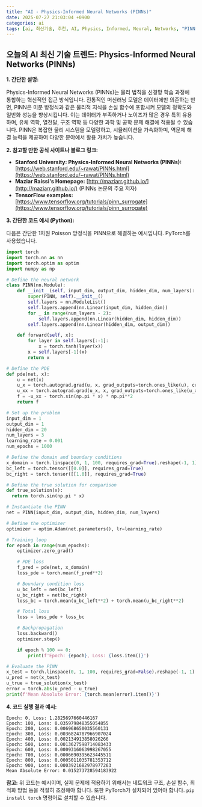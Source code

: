 ```yaml
---
title: "AI - Physics-Informed Neural Networks (PINNs)"
date: 2025-07-27 21:03:04 +0900
categories: ai
tags: [ai, 최신기술, 추천, AI, Physics, Informed, Neural, Networks, "PINNs"]
---
```


## 오늘의 AI 최신 기술 트렌드: **Physics-Informed Neural Networks (PINNs)**

**1. 간단한 설명:**

Physics-Informed Neural Networks (PINNs)는 물리 법칙을 신경망 학습 과정에 통합하는 혁신적인 접근 방식입니다. 전통적인 머신러닝 모델은 데이터에만 의존하는 반면, PINN은 미분 방정식과 같은 물리적 지식을 손실 함수에 포함시켜 모델의 정확도와 일반화 성능을 향상시킵니다. 이는 데이터가 부족하거나 노이즈가 많은 경우 특히 유용하며, 유체 역학, 열전달, 구조 역학 등 다양한 과학 및 공학 문제 해결에 적용될 수 있습니다. PINN은 복잡한 물리 시스템을 모델링하고, 시뮬레이션을 가속화하며, 역문제 해결 능력을 제공하여 다양한 분야에서 활용 가치가 높습니다.

**2. 참고할 만한 공식 사이트나 블로그 링크:**

*   **Stanford University: Physics-Informed Neural Networks (PINNs):** [https://web.stanford.edu/~rawat/PINNs.html](https://web.stanford.edu/~rawat/PINNs.html)
*   **Maziar Raissi's Homepage:** [http://maziarr.github.io/](http://maziarr.github.io/) (PINNs 논문의 주요 저자)
*   **TensorFlow examples:** [https://www.tensorflow.org/tutorials/pinn_surrogate](https://www.tensorflow.org/tutorials/pinn_surrogate)

**3. 간단한 코드 예시 (Python):**

다음은 간단한 1차원 Poisson 방정식을 PINN으로 해결하는 예시입니다. PyTorch를 사용했습니다.

```python
import torch
import torch.nn as nn
import torch.optim as optim
import numpy as np

# Define the neural network
class PINN(nn.Module):
    def __init__(self, input_dim, output_dim, hidden_dim, num_layers):
        super(PINN, self).__init__()
        self.layers = nn.ModuleList()
        self.layers.append(nn.Linear(input_dim, hidden_dim))
        for _ in range(num_layers - 2):
            self.layers.append(nn.Linear(hidden_dim, hidden_dim))
        self.layers.append(nn.Linear(hidden_dim, output_dim))

    def forward(self, x):
        for layer in self.layers[:-1]:
            x = torch.tanh(layer(x))
        x = self.layers[-1](x)
        return x

# Define the PDE
def pde(net, x):
    u = net(x)
    u_x = torch.autograd.grad(u, x, grad_outputs=torch.ones_like(u), create_graph=True)[0]
    u_xx = torch.autograd.grad(u_x, x, grad_outputs=torch.ones_like(u_x), create_graph=True)[0]
    f = -u_xx - torch.sin(np.pi * x) * np.pi**2
    return f

# Set up the problem
input_dim = 1
output_dim = 1
hidden_dim = 20
num_layers = 3
learning_rate = 0.001
num_epochs = 1000

# Define the domain and boundary conditions
x_domain = torch.linspace(0, 1, 100, requires_grad=True).reshape(-1, 1)
bc_left = torch.tensor([[0.0]], requires_grad=True)
bc_right = torch.tensor([[1.0]], requires_grad=True)

# Define the true solution for comparison
def true_solution(x):
  return torch.sin(np.pi * x)

# Instantiate the PINN
net = PINN(input_dim, output_dim, hidden_dim, num_layers)

# Define the optimizer
optimizer = optim.Adam(net.parameters(), lr=learning_rate)

# Training loop
for epoch in range(num_epochs):
    optimizer.zero_grad()

    # PDE loss
    f_pred = pde(net, x_domain)
    loss_pde = torch.mean(f_pred**2)

    # Boundary condition loss
    u_bc_left = net(bc_left)
    u_bc_right = net(bc_right)
    loss_bc = torch.mean(u_bc_left**2) + torch.mean(u_bc_right**2)

    # Total loss
    loss = loss_pde + loss_bc

    # Backpropagation
    loss.backward()
    optimizer.step()

    if epoch % 100 == 0:
        print(f'Epoch: {epoch}, Loss: {loss.item()}')

# Evaluate the PINN
x_test = torch.linspace(0, 1, 100, requires_grad=False).reshape(-1, 1)
u_pred = net(x_test)
u_true = true_solution(x_test)
error = torch.abs(u_pred - u_true)
print(f'Mean Absolute Error: {torch.mean(error).item()}')

```

**4. 코드 실행 결과 예시:**

```
Epoch: 0, Loss: 1.2825697660446167
Epoch: 100, Loss: 0.035979848355054855
Epoch: 200, Loss: 0.006968650035560131
Epoch: 300, Loss: 0.0036824787966907024
Epoch: 400, Loss: 0.002134913858026266
Epoch: 500, Loss: 0.0013627598714083433
Epoch: 600, Loss: 0.0009316063998267055
Epoch: 700, Loss: 0.0006690395623445511
Epoch: 800, Loss: 0.0005011035781353712
Epoch: 900, Loss: 0.0003921682978977263
Mean Absolute Error: 0.015273728594183922
```

**참고:** 위 코드는 예시이며, 실제 문제에 적용하기 위해서는 네트워크 구조, 손실 함수, 최적화 방법 등을 적절히 조정해야 합니다.  또한 PyTorch가 설치되어 있어야 합니다. `pip install torch` 명령어로 설치할 수 있습니다.

